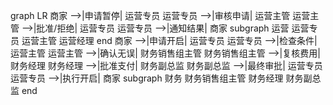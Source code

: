 graph LR 商家 -->|申请暂停| 运营专员 运营专员 -->|审核申请| 运营主管 运营主管 -->|批准/拒绝| 运营专员 运营专员 -->|通知结果| 商家 subgraph 运营 运营专员 运营主管 运营经理 end 商家 -->|申请开启| 运营专员 运营专员 -->|检查条件| 运营主管 运营主管 -->|确认无误| 财务销售组主管 财务销售组主管 -->|复核费用| 财务经理 财务经理 -->|批准支付| 财务副总监 财务副总监 -->|最终审批| 运营专员 运营专员 -->|执行开启| 商家 subgraph 财务 财务销售组主管 财务经理 财务副总监 end
